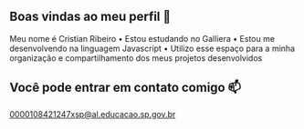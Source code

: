 ## Boas vindas ao meu perfil 🥔
 Meu nome é Cristian Ribeiro
 • Estou estudando no Galliera
 • Estou me desenvolvendo na linguagem Javascript
 • Utilizo esse espaço para a minha organização e compartilhamento dos meus projetos desenvolvidos 

## Você pode entrar em contato comigo 📫

0000108421247xsp@al.educacao.sp.gov.br
